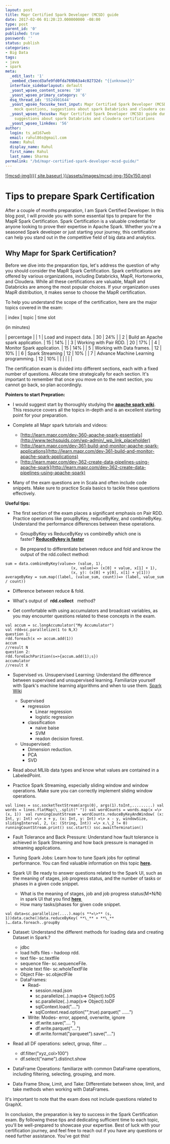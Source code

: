 ```yaml
---
layout: post
title: Mapr Certified Spark Developer (MCSD) guide
date: 2017-02-06 01:20:23.000000000 -08:00
type: post
parent_id: '0'
published: true
password: ''
status: publish
categories:
- Big Data
tags:
- java
- spark
meta:
  _edit_last: '1'
  _oembed_c5eecd3afe9fd0fda769b63a4c02732d: "{{unknown}}"
  interface_sidebarlayout: default
  _yoast_wpseo_content_score: '30'
  _yoast_wpseo_primary_category: '6'
  dsq_thread_id: '5524901644'
  _yoast_wpseo_focuskw_text_input: Mapr Certified Spark Developer (MCSD) guide,
    mock questions, suggestions about spark Databricks and cloudera certifications
  _yoast_wpseo_focuskw: Mapr Certified Spark Developer (MCSD) guide dumps, mock questions,
    suggestions about spark Databricks and cloudera certifications
  _yoast_wpseo_linkdex: '56'
author:
  login: ts_ad167web
  email: rahul86s@gmail.com
  name: Rahul
  display_name: Rahul
  first_name: Rahul
  last_name: Sharma
permalink: "/bd/mapr-certified-spark-developer-mcsd-guide/"
---
```

[![mcsd-img]({{ site.baseurl }}/assets/images/mcsd-img-150x150.png)](http://www.techsquids.com/wp-content/uploads/2017/02/mcsd-img.png)

# Tips to prepare Spark Certification

After a couple of months preparation, I am Spark Certified Developer. In this blog post, I will provide you with some essential tips to prepare for the MapR Spark Certification. Spark Certification is a valuable credential for anyone looking to prove their expertise in Apache Spark. Whether you're a seasoned Spark developer or just starting your journey, this certification can help you stand out in the competitive field of big data and analytics. 

## Why Mapr for Spark Certification?

Before we dive into the preparation tips, let's address the question of why you should consider the MapR Spark Certification. Spark certifications are offered by various organizations, including Databricks, MapR, Hortonworks, and Cloudera. While all these certifications are valuable, MapR and Databricks are among the most popular choices. If your organization uses MapR distribution, it makes sense to choose the MapR certification.

To help you understand the scope of the certification, here are the major topics covered in the exam:
  
| index | topic | time slot

(in minutes)

 | percentage |
| 1 | Load and inspect data. | 30 | 24% |
| 2 | Build an Apache spark application. | 15 | 14% |
| 3 | Working with Pair RDD. | 20 | 17% |
| 4 | Monitor Spark application. | 15 | 14% |
| 5 | Working with Data frames. | 12 | 10% |
| 6 | Spark Streaming | 12 | 10% |
| 7 | Advance Machine Learning programming. | 12 | 10% |
| | | | |

The certification exam is divided into different sections, each with a fixed number of questions. Allocate time strategically for each section. It's important to remember that once you move on to the next section, you cannot go back, so plan accordingly.

**Pointers to start Prepration:**

- I would suggest start by thoroughly studying the [**apache spark wiki**](http://spark.apache.org/docs/latest/programming-guide.html). This resource covers all the topics in-depth and is an excellent starting point for your preparation.
- Complete all&nbsp;Mapr spark tutorials and videos:
  - [http://learn.mapr.com/dev-360-apache-spark-essentials](http://www.techsquids.com/wp-admin/_wp_link_placeholder)
  - [http://learn.mapr.com/dev-361-build-and-monitor-apache-spark-applications](http://learn.mapr.com/dev-361-build-and-monitor-apache-spark-applications)
  - [http://learn.mapr.com/dev-362-create-data-pipelines-using-apache-spark](http://learn.mapr.com/dev-362-create-data-pipelines-using-apache-spark)

- Many of the exam questions are in Scala and often include code snippets. Make sure to practice Scala basics to tackle these questions effectively.

**Useful tips:**

- The first section of the exam places a significant emphasis on Pair RDD. Practice operations like groupByKey, reduceByKey, and combineByKey. Understand the performance differences between these operations.
  - GroupByKey vs ReduceByKey vs combineBy which one is faster?&nbsp;**[ReduceBykey is faster](https://databricks.gitbooks.io/databricks-spark-knowledge-base/content/best_practices/prefer_reducebykey_over_groupbykey.html)**

  - Be prepared to differentiate between reduce and fold and know the output of the rdd.collect method:
```
sum = data.combineByKey(value=> (value, 1),
                             (x, value)=> (x[0] + value, x[1] + 1),
                             (x, y): (x[0] + y[0], x[1] + y[1]))
averageByKey = sum.map((label, (value_sum, count))=> (label, value_sum / count))
```

- Difference between reduce & fold.
- What's output of&nbsp; **rdd.collect** &nbsp; method?

- Get comfortable with using accumulators and broadcast variables, as you may encounter questions related to these concepts in the exam.

```
val accum = sc.longAccumulator("My Accumulator")
val rdd=sc.parallelize(1 to N,X)
question 1:
rdd.foreach(x => accum.add(1)) 
accum
//result N
question 2:
rdd.foreEachParition(s=>{accum.add(1);s})
accumulator
//result X
```

- Supervised vs. Unsupervised Learning: Understand the difference between supervised and unsupervised learning. Familiarize yourself with Spark's machine learning algorithms and when to use them. [Spark Wiki](https://spark.apache.org/docs/latest/ml-guide.html)
  - Supervised
    - regression
      - Linear regression
      - logistic regression
    - classification
      - naive baise
      - SVM
      - readon decision forest.
  - Unsupervised:
    - Dimension reduction.
    - PCA
    - SVD

- Read about MLlib data types and know what values are contained in a LabeledPoint.

- Practice Spark Streaming, especially sliding window and window operations. Make sure you can correctly implement sliding window operations.

```
val lines = ssc.socketTextStream(args(0), args(1).toInt,.........) val words = lines.flatMap(\_.split(" ")) val wordCounts = words.map(x =\> (x, 1))  val runningCountStream = wordCounts.reduceByKeyAndWindow( (x: Int, y: Int) =\> x + y, (x: Int, y: Int) =\> x - y, windowSize, slidingInterval, 2, (x: (String, Int)) =\> x.\_2 != 0) runningCountStream.print() ssc.start() ssc.awaitTermination()
```

- Fault Tolerance and Back Pressure: Understand how fault tolerance is achieved in Spark Streaming and how back pressure is managed in streaming applications.

- Tuning Spark Jobs: Learn how to tune Spark jobs for optimal performance. You can find valuable information on this topic **[here](https://blog.cloudera.com/blog/2015/03/how-to-tune-your-apache-spark-jobs-part-1/).**

- Spark UI: Be ready to answer questions related to the Spark UI, such as the meaning of stages, job progress status, and the number of tasks or phases in a given code snippet.
  - What is the meaning of stages, job and job progress status(M+N/N) in spark UI that you find **[here&nbsp;](http://stackoverflow.com/questions/30245180/what-do-the-numbers-on-the-progress-bar-mean-in-spark-shell/30250120)**
  - How many tasks/phases for given code snippet.
```
val data=sc.parallelize(....).map(s **=\>** (s, 1))data.cache()data.reduceByKey( **\_** + **\_** )….data.foreach..groupBy
```

- Dataset: Understand the different methods for loading data and creating Dataset in Spark.? 

  - jdbc
  - load hdfs files - hadoop rdd.
  - text file- sc.textfile
  - sequence file- sc.sequenceFile.
  - whole text file- sc.wholeTextFile
  - Object File- sc.objectFile
  - DataFrames:
    - Read-
      - session.read.json
      - sc.parallelize(..).map(s=\> Object).toDS
      - sc.parallelize(..).map(s=\> Object).toDF
      - sqlContext.load("....")
      - sqlContext.read.option("",true).parquet(" ......")
    - Write: Modes- error, append, overwrite, ignore
      - df.write.save(".... ")
      - df.write.parquet("....")
      - df.write.format("parqueet").save("....")
- Read all DF operations: select, group, filter ...
  - df.filter("xyz\_col\>100")
  - df.select("name").distinct.show

- DataFrame Operations: familiarze with common DataFrame operations, including filtering, selecting, grouping, and more.

- Data Frame Show, Limit, and Take: Differentiate between show, limit, and take methods when working with DataFrames.

It's important to note that the exam does not include questions related to GraphX.

In conclusion, the preparation is key to success in the Spark Certification exam. By following these tips and dedicating sufficient time to each topic, you'll be well-prepared to showcase your expertise. Best of luck with your certification journey, and feel free to reach out if you have any questions or need further assistance. You've got this!

